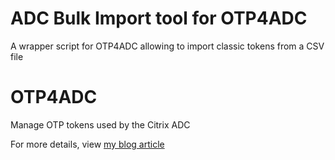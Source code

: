 # ADC Bulk Import tool for OTP4ADC
A wrapper script for OTP4ADC allowing to import classic tokens from a CSV file



# OTP4ADC
Manage OTP tokens used by the Citrix ADC

For more details, view [my blog article](https://blog.j81.nl/2020/09/29/manage-native-otp-tokens-via-windows/)
